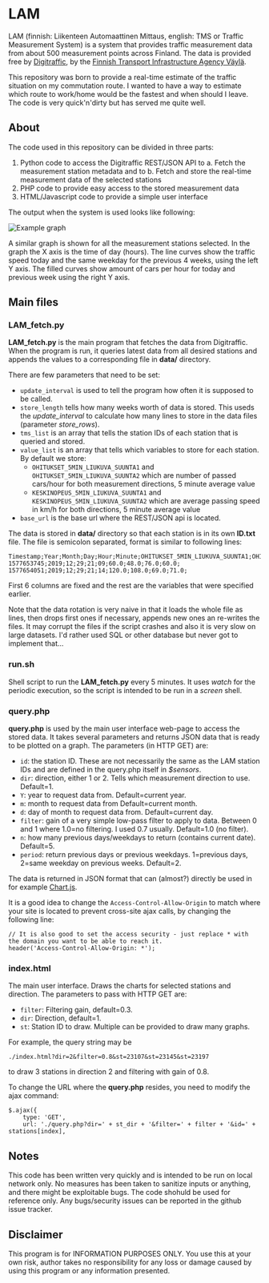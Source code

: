 # LAM
LAM (finnish: Liikenteen Automaattinen Mittaus, english: TMS or Traffic Measurement System) is a system that provides traffic measurement data from about 500 measurement points across Finland. The data is provided free by [Digitraffic](https://www.digitraffic.fi/en/), by the [Finnish Transport Infrastructure Agency Väylä](https://vayla.fi/web/en/open-data).

This repository was born to provide a real-time estimate of the traffic situation on my commutation route. I wanted to have a way to estimate which route to work/home would be the fastest and when should I leave. The code is very quick'n'dirty but has served me quite well.

## About
The code used in this repository can be divided in three parts:
 1. Python code to access the Digitraffic REST/JSON API to
     a. Fetch the measurement station metadata and to
	 b. Fetch and store the real-time measurement data of the selected stations
 2. PHP code to provide easy access to the stored measurement data
 3. HTML/Javascript code to provide a simple user interface
 
The output when the system is used looks like following:

![Example graph](https://github.com/zanppa/LAM/raw/master/example_graph.png)

A similar graph is shown for all the measurement stations selected. In the graph the X axis is the time of day (hours). The line curves show the traffic speed today and the same weekday for the previous 4 weeks, using the left Y axis. The filled curves show amount of cars per hour for today and previous week using the right Y axis. 

## Main files
### LAM_fetch.py
**LAM_fetch.py** is the main program that fetches the data from Digitraffic. When the program is run, it queries latest data from all desired stations and appends the values to a corresponding file in **data/** directory.

There are few parameters that need to be set:
 - `update_interval` is used to tell the program how often it is supposed to be called.
 - `store_length` tells how many weeks worth of data is stored. This useds the *update_interval* to calculate how many lines to store in the data files (parameter *store_rows*).
 - `tms_list` is an array that tells the station IDs of each station that is queried and stored.
 - `value_list` is an array that tells which variables to store for each station. By default we store:
     * `OHITUKSET_5MIN_LIUKUVA_SUUNTA1` and `OHITUKSET_5MIN_LIUKUVA_SUUNTA2` which are number of passed cars/hour for both measurement directions, 5 minute average value
	 * `KESKINOPEUS_5MIN_LIUKUVA_SUUNTA1` and `KESKINOPEUS_5MIN_LIUKUVA_SUUNTA2` which are average passing speed in km/h for both directions, 5 minute average value
 - `base_url` is the base url where the REST/JSON api is located.
 
The data is stored in **data/** directory so that each station is in its own **ID.txt** file. The file is semicolon separated, format is similar to following lines:

```
Timestamp;Year;Month;Day;Hour;Minute;OHITUKSET_5MIN_LIUKUVA_SUUNTA1;OHITUKSET_5MIN_LIUKUVA_SUUNTA2;KESKINOPEUS_5MIN_LIUKUVA_SUUNTA1;KESKINOPEUS_5MIN_LIUKUVA_SUUNTA2;
1577653745;2019;12;29;21;09;60.0;48.0;76.0;60.0;
1577654051;2019;12;29;21;14;120.0;108.0;69.0;71.0;
```

First 6 columns are fixed and the rest are the variables that were specified earlier.

Note that the data rotation is very naive in that it loads the whole file as lines, then drops first ones if necessary, appends new ones an re-writes the files. It may corrupt the files if the script crashes and also it is very slow on large datasets. I'd rather used SQL or other database but never got to implement that...

### run.sh
Shell script to run the **LAM_fetch.py** every 5 minutes. It uses *watch* for the periodic execution, so the script is intended to be run in a *screen* shell.

### query.php
**query.php** is used by the main user interface web-page to access the stored data. It takes several parameters and returns JSON data that is ready to be plotted on a graph. The parameters (in HTTP GET) are:
 - `id`: the station ID. These are not necessarily the same as the LAM station IDs and are defined in the query.php itself in *$sensors*.
 - `dir`: direction, either 1 or 2. Tells which measurement direction to use. Default=1.
 - `Y`: year to request data from. Default=current year.
 - `m`: month to request data from Default=current month.
 - `d`: day of month to request data from. Default=current day.
 - `filter`: gain of a very simple low-pass filter to apply to data. Between 0 and 1 where 1.0=no filtering. I used 0.7 usually. Default=1.0 (no filter).
 - `n`: how many previous days/weekdays to return (contains current date). Default=5.
 - `period`: return previous days or previous weekdays. 1=previous days, 2=same weekday on previous weeks. Default=2.
 
The data is returned in JSON format that can (almost?) directly be used in for example [Chart.js](https://www.chartjs.org/).

It is a good idea to change the `Access-Control-Allow-Origin` to match where your site is located to prevent cross-site ajax calls, by changing the following line:
```
// It is also good to set the access security - just replace * with the domain you want to be able to reach it.
header('Access-Control-Allow-Origin: *');
```


### index.html
The main user interface. Draws the charts for selected stations and direction. The parameters to pass with HTTP GET are:
 - `filter`: Filtering gain, default=0.3.
 - `dir`: Direction, default=1.
 - `st`: Station ID to draw. Multiple can be provided to draw many graphs.
 
For example, the query string may be
```
./index.html?dir=2&filter=0.8&st=23107&st=23145&st=23197
```
to draw 3 stations in direction 2 and filtering with gain of 0.8.

To change the URL where the **query.php** resides, you need to modify the ajax command:
```
$.ajax({
	type: 'GET',
	url: './query.php?dir=' + st_dir + '&filter=' + filter + '&id=' + stations[index],
```


## Notes
This code has been written very quickly and is intended to be run on local network only. No measures has been taken to sanitize inputs or anything, and there might be exploitable bugs. The code shohuld be used for reference only. Any bugs/security issues can be reported in the github issue tracker.

## Disclaimer
This program is for INFORMATION PURPOSES ONLY. You use this at your own risk, author takes no responsibility for any loss or damage caused by using this program or any information presented.
